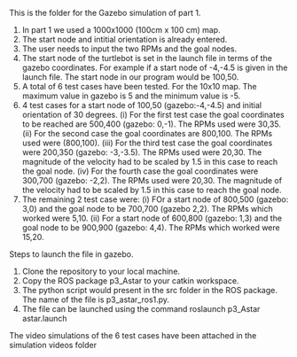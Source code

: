 This is the folder for the Gazebo simulation of part 1.
1. In part 1 we used a 1000x1000 (100cm x 100 cm) map.
2. The start node and intitial orientation is already entered. 
3. The user needs to input the two RPMs and the goal nodes.
4. The start node of the turtlebot is set in the launch file in terms of the gazebo coordinates. For example if a start node of -4,-4.5 is given in the launch file. The start node in our program would be 100,50.
5. A total of 6 test cases have been tested. For the 10x10 map. The maximum value in gazebo is 5 and the minimum value is -5. 
6. 4 test cases for a start node of 100,50 (gazebo:-4,-4.5) and initial orientation of 30 degrees. 
   (i) For the first test case the goal coordinates to be reached are 500,400 (gazebo: 0,-1). The RPMs used were 30,35.
   (ii) For the second case the goal coordinates are 800,100. The RPMs used were (800,100).
   (iii) For the third test case the goal coordinates were 200,350 (gazebo: -3,-3.5). The RPMs used were 20,30. The magnitude of the velocity had to be scaled by 1.5 in this case      to reach the goal node.
   (iv) For the fourth case the goal coordinates were 300,700 (gazebo: -2,2). The RPMs used were 20,30. The magnitude of the velocity had to be scaled by 1.5 in this case      to    reach the goal node.
7. The remaining 2 test case were:
   (i) FOr a start node of 800,500 (gazebo: 3,0) and the goal node to be 700,700 (gazebo 2,2). The RPMs which worked were 5,10.
   (ii) For a start node of 600,800 (gazebo: 1,3) and the goal node to be 900,900 (gazebo: 4,4). The RPMs which worked were 15,20.

Steps to launch the file in gazebo.
1. Clone the repository to your local machine. 
2. Copy the ROS package p3_Astar to your catkin workspace.
3. The python script would present in the src folder in the ROS package. The name of the file is p3_astar_ros1.py.
4. The file can be launched using the command roslaunch p3_Astar astar.launch

The video simulations of the 6 test cases have been attached in the simulation videos folder
